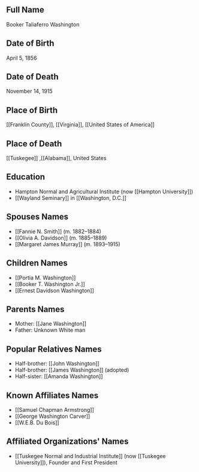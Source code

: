## Full Name
Booker Taliaferro Washington

## Date of Birth
April 5, 1856

## Date of Death
November 14, 1915

## Place of Birth
[[Franklin County]], [[Virginia]], [[United States of America]]

## Place of Death
[[Tuskegee]] ,[[Alabama]], United States

## Education
- Hampton Normal and Agricultural Institute (now [[Hampton University]])
- [[Wayland Seminary]] in [[Washington, D.C.]]

## Spouses Names
- [[Fannie N. Smith]] (m. 1882–1884)
- [[Olivia A. Davidson]] (m. 1885–1889)
- [[Margaret James Murray]] (m. 1893–1915)

## Children Names
- [[Portia M. Washington]]
- [[Booker T. Washington Jr.]]
- [[Ernest Davidson Washington]]

## Parents Names
- Mother: [[Jane Washington]]
- Father: Unknown White man

## Popular Relatives Names
- Half-brother: [[John Washington]]
- Half-brother: [[James Washington]] (adopted)
- Half-sister: [[Amanda Washington]]

## Known Affiliates Names
- [[Samuel Chapman Armstrong]]
- [[George Washington Carver]]
- [[W.E.B. Du Bois]]

## Affiliated Organizations' Names
- [[Tuskegee Normal and Industrial Institute]] (now [[Tuskegee University]]), Founder and First President